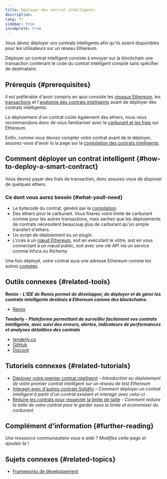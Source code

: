 ```yaml
---
title: Déployer des contrat intelligents
description:
lang: fr
sidebar: true
incomplete: true
---
```


Vous devez déployer vos contrats intelligents afin qu'ils soient disponibles pour les utilisateurs sur un réseau Ethereum.

Déployer un contrat intelligent consiste à envoyer sur la blockchain une transaction contenant le code du contrat intelligent compilé sans spécifier de destinataire.

## Prérequis {#prerequisites}

Il est préférable d'avoir compris en quoi consiste les [réseaux Ethereum](/developers/docs/networks/), les [transactions](/developers/docs/transactions/) et l'[anatomie des contrats intelligents](/developers/docs/smart-contracts/anatomy/) avant de déployer des contrats intelligents.

Le déploiement d'un contrat coûte également des ethers, nous vous recommandons donc de vous familiariser avec le [carburant et les frais](/developers/docs/gas/) sur Ethereum.

Enfin, comme vous devrez compiler votre contrat avant de le déployer, assurez-vous d'avoir lu la page sur la [compilation des contrats intelligents](/developers/docs/smart-contracts/compiling/).

## Comment déployer un contrat intelligent {#how-to-deploy-a-smart-contract}

Vous devrez payer des frais de transaction, donc assurez-vous de disposer de quelques ethers.

### Ce dont vous aurez besoin {#what-youll-need}

- Le bytecode du contrat, généré par la [compilation](/developers/docs/smart-contracts/compiling/).
- Des ethers pour le carburant. Vous fixerez votre limite de carburant comme pour les autres transactions, mais sachez que les déploiements de contrats nécessitent beaucoup plus de carburant qu'un simple transfert d'ethers.
- Un script de déploiement ou un plugin.
- L'ccès à un [nœud Ethereum](/developers/docs/nodes-and-clients/), soit en exécutant le vôtre, soit en vous connectant à un nœud public, soit avec une clé API via un service comme Infura ou Alchemy.

Une fois déployé, votre contrat aura une adresse Ethereum comme les autres [comptes](/developers/docs/accounts/).

## Outils connexes {#related-tools}

**Remix -** **_L'IDE de Remix permet de développer, de déployer et de gérer les contrats intelligents destinés à Ethereum comme des blockchains._**

- [Remix](https://remix.ethereum.org)

**Tenderly -** **_Plateforme permettant de surveiller facilement vos contrats intelligents, avec suivi des erreurs, alertes, indicateurs de performances et analyses détaillées des contrats_**

- [tenderly.co](https://tenderly.co/)
- [GitHub](https://github.com/Tenderly)
- [Discord](https://discord.gg/eCWjuvt)

## Tutoriels connexes {#related-tutorials}

- [Déployer votre premier contrat intelligent](/developers/tutorials/deploying-your-first-smart-contract/) _– Introduction au déploiement de votre premier contrat intelligent sur un réseau de test Ethereum_
- [Interagir avec d'autres contrats Solidity](/developers/tutorials/interact-with-other-contracts-from-solidity/) _– Comment déployer un contrat intelligent à partir d'un contrat existant et interagir avec celui-ci_
- [Réduire les contrats pour respecter la limite de taille](/developers/tutorials/downsizing-contracts-to-fight-the-contract-size-limit/) _- Comment réduire la taille de votre contrat pour le garder sous la limite et économiser du carburant_

## Complément d'information {#further-reading}

_Une ressource communautaire vous a aidé ? Modifiez cette page et ajoutez-la !_

## Sujets connexes {#related-topics}

- [Frameworks de développement](/developers/docs/frameworks/)
